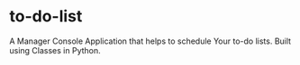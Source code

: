# to-do-list
A Manager Console Application that helps to schedule Your to-do lists. Built using Classes in Python.
